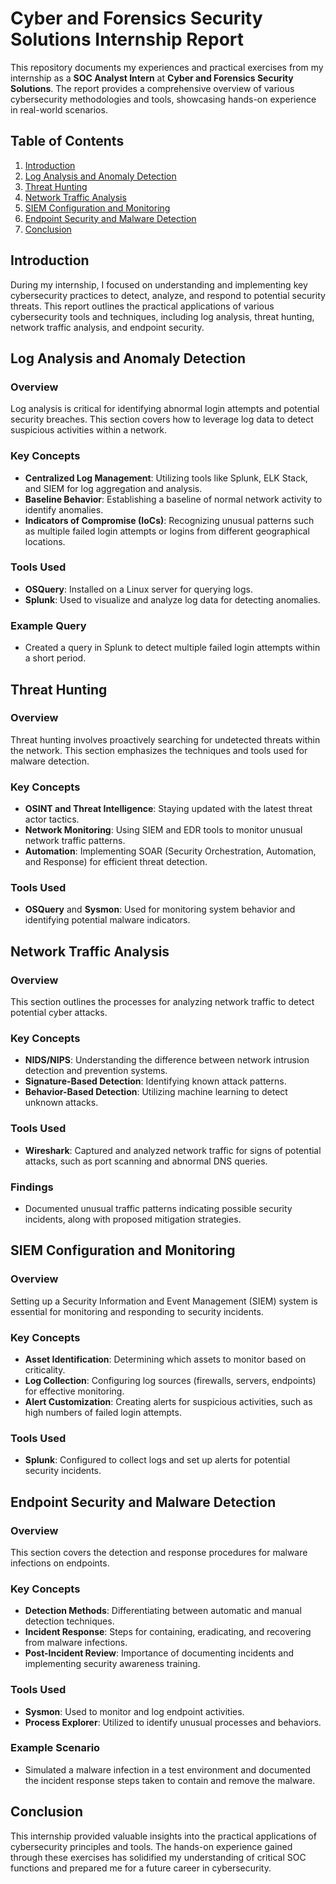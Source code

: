
# Cyber and Forensics Security Solutions Internship Report

This repository documents my experiences and practical exercises from my internship as a **SOC Analyst Intern** at **Cyber and Forensics Security Solutions**. The report provides a comprehensive overview of various cybersecurity methodologies and tools, showcasing hands-on experience in real-world scenarios.

## Table of Contents

1. [Introduction](#introduction)
2. [Log Analysis and Anomaly Detection](#log-analysis-and-anomaly-detection)
3. [Threat Hunting](#threat-hunting)
4. [Network Traffic Analysis](#network-traffic-analysis)
5. [SIEM Configuration and Monitoring](#siem-configuration-and-monitoring)
6. [Endpoint Security and Malware Detection](#endpoint-security-and-malware-detection)
7. [Conclusion](#conclusion)

## Introduction

During my internship, I focused on understanding and implementing key cybersecurity practices to detect, analyze, and respond to potential security threats. This report outlines the practical applications of various cybersecurity tools and techniques, including log analysis, threat hunting, network traffic analysis, and endpoint security.

## Log Analysis and Anomaly Detection

### Overview
Log analysis is critical for identifying abnormal login attempts and potential security breaches. This section covers how to leverage log data to detect suspicious activities within a network.

### Key Concepts
- **Centralized Log Management**: Utilizing tools like Splunk, ELK Stack, and SIEM for log aggregation and analysis.
- **Baseline Behavior**: Establishing a baseline of normal network activity to identify anomalies.
- **Indicators of Compromise (IoCs)**: Recognizing unusual patterns such as multiple failed login attempts or logins from different geographical locations.

### Tools Used
- **OSQuery**: Installed on a Linux server for querying logs.
- **Splunk**: Used to visualize and analyze log data for detecting anomalies.

### Example Query
- Created a query in Splunk to detect multiple failed login attempts within a short period.

## Threat Hunting

### Overview
Threat hunting involves proactively searching for undetected threats within the network. This section emphasizes the techniques and tools used for malware detection.

### Key Concepts
- **OSINT and Threat Intelligence**: Staying updated with the latest threat actor tactics.
- **Network Monitoring**: Using SIEM and EDR tools to monitor unusual network traffic patterns.
- **Automation**: Implementing SOAR (Security Orchestration, Automation, and Response) for efficient threat detection.

### Tools Used
- **OSQuery** and **Sysmon**: Used for monitoring system behavior and identifying potential malware indicators.

## Network Traffic Analysis

### Overview
This section outlines the processes for analyzing network traffic to detect potential cyber attacks.

### Key Concepts
- **NIDS/NIPS**: Understanding the difference between network intrusion detection and prevention systems.
- **Signature-Based Detection**: Identifying known attack patterns.
- **Behavior-Based Detection**: Utilizing machine learning to detect unknown attacks.

### Tools Used
- **Wireshark**: Captured and analyzed network traffic for signs of potential attacks, such as port scanning and abnormal DNS queries.

### Findings
- Documented unusual traffic patterns indicating possible security incidents, along with proposed mitigation strategies.

## SIEM Configuration and Monitoring

### Overview
Setting up a Security Information and Event Management (SIEM) system is essential for monitoring and responding to security incidents.

### Key Concepts
- **Asset Identification**: Determining which assets to monitor based on criticality.
- **Log Collection**: Configuring log sources (firewalls, servers, endpoints) for effective monitoring.
- **Alert Customization**: Creating alerts for suspicious activities, such as high numbers of failed login attempts.

### Tools Used
- **Splunk**: Configured to collect logs and set up alerts for potential security incidents.

## Endpoint Security and Malware Detection

### Overview
This section covers the detection and response procedures for malware infections on endpoints.

### Key Concepts
- **Detection Methods**: Differentiating between automatic and manual detection techniques.
- **Incident Response**: Steps for containing, eradicating, and recovering from malware infections.
- **Post-Incident Review**: Importance of documenting incidents and implementing security awareness training.

### Tools Used
- **Sysmon**: Used to monitor and log endpoint activities.
- **Process Explorer**: Utilized to identify unusual processes and behaviors.

### Example Scenario
- Simulated a malware infection in a test environment and documented the incident response steps taken to contain and remove the malware.

## Conclusion

This internship provided valuable insights into the practical applications of cybersecurity principles and tools. The hands-on experience gained through these exercises has solidified my understanding of critical SOC functions and prepared me for a future career in cybersecurity.

